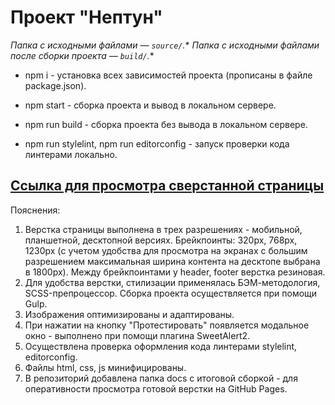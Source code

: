 # Проект "Нептун"

*Папка с исходными файлами — `source/`.**
*Папка с исходными файлами после сборки проекта — `build/`.**

* npm i - установка всех зависимостей проекта (прописаны в файле package.json).
* npm start - cборка проекта и вывод в локальном сервере.
* npm run build - cборка проекта без вывода в локальном сервере.

* npm run stylelint, npm run editorconfig - запуск проверки кода линтерами локально.

## [Ссылка для просмотра сверстанной страницы](https://elenhtml.github.io/Neptun)

Пояснения:

1. Верстка страницы выполнена в трех разрешениях - мобильной, планшетной, десктопной версиях. 
Брейкпоинты: 320px, 768px, 1230px (с учетом удобства для просмотра на экранах с большим разрешением максимальная ширина контента на десктопе выбрана в 1800px). Между брейкпоинтами у header, footer верстка резиновая.
2. Для удобства верстки, стилизации применялась БЭМ-методология, SCSS-препроцессор. Сборка проекта осуществляется при помощи Gulp.
3. Изображения оптимизированы и адаптированы.
4. При нажатии на кнопку "Протестировать" появляется модальное окно - выполнено при помощи плагина SweetAlert2. 
5. Осуществлена проверка оформления кода линтерами stylelint, editorconfig.
6. Файлы html, css, js минифицированы.
7. В репозиторий добавлена папка docs с итоговой сборкой - для оперативности просмотра готовой верстки на GitHub Pages.
